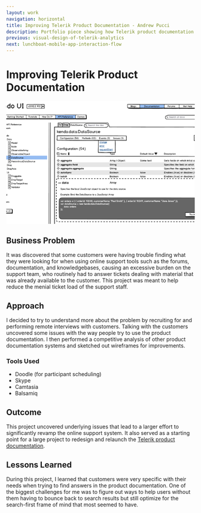 ```yaml
---
layout: work
navigation: horizontal
title: Improving Telerik Product Documentation - Andrew Pucci
description: Portfolio piece showing how Telerik product documentation was improved with interviews.
previous: visual-design-of-telerik-analytics
next: lunchboat-mobile-app-interaction-flow
---
```

# Improving Telerik Product Documentation
![Improving Telerik Product Documentation](/img/kendoui-docs.png)

## Business Problem
It was discovered that some customers were having trouble finding what they were looking for when using online support tools such as the forums, documentation, and knowledgebases, causing an excessive burden on the support team, who routinely had to answer tickets dealing with material that was already available to the customer. This project was meant to help reduce the menial ticket load of the support staff.

## Approach
I decided to try to understand more about the problem by recruiting for and performing remote interviews with customers. Talking with the customers uncovered some issues with the way people try to use the product documentation. I then performed a competitive analysis of other product documentation systems and sketched out wireframes for improvements.

### Tools Used
* Doodle (for participant scheduling)
* Skype
* Camtasia
* Balsamiq

## Outcome
This project uncovered underlying issues that lead to a larger effort to significantly revamp the online support system. It also served as a starting point for a large project to redesign and relaunch the [Telerik product documentation](http://docs.telerik.com).

## Lessons Learned
During this project, I learned that customers were very specific with their needs when trying to find answers in the product documentation. One of the biggest challenges for me was to figure out ways to help users without them having to bounce back to search results but still optimize for the search-first frame of mind that most seemed to have.